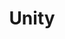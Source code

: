 ---
pid: pt397
title: Unity
location_transcription: Anywhere where everyone can see
coordinates: "[-75.164495754277, 39.952483994748]"
zipcode: '19149'
gen_neighborhood: Northeast Philadelphia
neighborhood: Frankford
outside_phl: 
age: '16'
age_range: 13-19
instagram: 
image_file_name: pt_397.jpg
proposal_transcription: |-
  A monument deticated to all different religions, ethnicities, traditions, background, etc.

  An arch where everyone is able to walk through. Inside the arch there are sections divided on each culture. Pictures, music, and even have people from that culture speak about their culture to others.
topic: Immigration,Inclusivity,Religion,Unity,Uplifting,Race Ethnicity
topic_summary: 0, 0, 0, 0, 0, 0, 0
type: Arch
keywords_other: Cultural exchange
credit: Nayeli Mejia
image_labels: 
twitter: 
facebook: 
permalink: "/monuments/pt397/"
layout: item-page
---